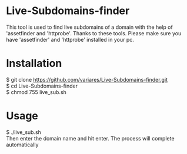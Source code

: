 # Live-Subdomains-finder
This tool is used to find live subdomains of a domain with the help of 'assetfinder and 'httprobe'. Thanks to these tools.
Please make sure you have 'assetfinder' and 'httprobe' installed in your pc. 

# Installation
$ git clone https://github.com/variares/Live-Subdomains-finder.git  
$ cd Live-Subdomains-finder  
$ chmod 755 live_sub.sh

# Usage
$ ./live_sub.sh        
Then enter the domain name and hit enter. The process will complete automatically
